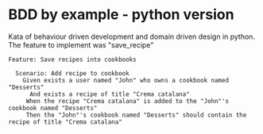 # BDD by example - python version

Kata of behaviour driven development and domain driven design in python.
The feature to implement was "save_recipe"

```Cucumber
Feature: Save recipes into cookbooks

  Scenario: Add recipe to cookbook
    Given exists a user named "John" who owns a cookbook named "Desserts"
      And exists a recipe of title "Crema catalana"
     When the recipe "Crema catalana" is added to the "John"'s cookbook named "Desserts"
     Then the "John"'s cookbook named "Desserts" should contain the recipe of title "Crema catalana"
```
